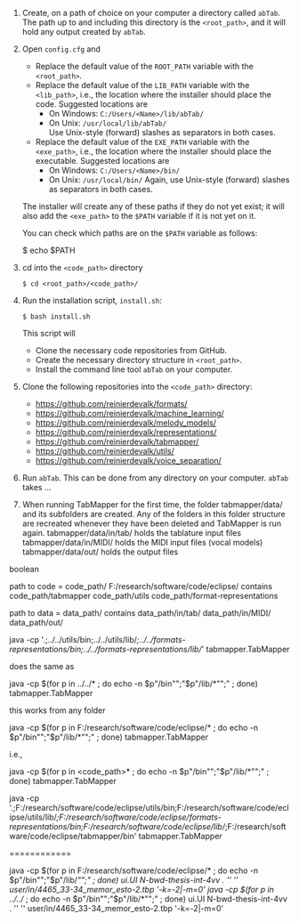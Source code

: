 1. Create, on a path of choice on your computer a directory called `abTab`. The path up to and including this directory is the `<root_path>`, and it will hold any output created by `abTab`.

2. Open `config.cfg` and
   - Replace the default value of the `ROOT_PATH` variable with the `<root_path>`.
   - Replace the default value of the `LIB_PATH` variable with the `<lib_path>`, i.e., the location where the installer should place the code. Suggested locations are
     - On Windows: `C:/Users/<Name>/lib/abTab/`   
     - On Unix: `/usr/local/lib/abTab/`  
   Use Unix-style (forward) slashes as separators in both cases. 
   - Replace the default value of the `EXE_PATH` variable with the `<exe_path>`, i.e., the location where the installer should place the executable. Suggested locations are 
     - On Windows: `C:/Users/<Name>/bin/`
     - On Unix: `/usr/local/bin/`
   Again, use Unix-style (forward) slashes as separators in both cases.

   The installer will create any of these paths if they do not yet exist; it will also add the `<exe_path>` to the `$PATH` variable if it is not yet on it.     

   You can check which paths are on the `$PATH` variable as follows:

      $ echo $PATH

3. cd into the `<code_path>` directory

       $ cd <root_path>/<code_path>/

4. Run the installation script,  `install.sh`:

       $ bash install.sh

   This script will 
   - Clone the necessary code repositories from GitHub.
   - Create the necessary directory structure in `<root_path>`.
   - Install the command line tool `abTab` on your computer. 


1. Clone the following repositories into the `<code_path>` directory:
   - https://github.com/reinierdevalk/formats/
   - https://github.com/reinierdevalk/machine_learning/
   - https://github.com/reinierdevalk/melody_models/
   - https://github.com/reinierdevalk/representations/
   - https://github.com/reinierdevalk/tabmapper/
   - https://github.com/reinierdevalk/utils/
   - https://github.com/reinierdevalk/voice_separation/
  




5. Run `abTab`. This can be done from any directory on your computer.
   `abTab` takes ...


 

 
5. When running TabMapper for the first time, the folder tabmapper/data/ and 
   its subfolders are created. Any of the folders in this folder structure are 
   recreated whenever they have been deleted and TabMapper is run again. 
   tabmapper/data/in/tab/	holds the tablature input files
   tabmapper/data/in/MIDI/	holds the MIDI input files (vocal models)
   tabmapper/data/out/		holds the output files


boolean

path to code = 	code_path/				F:/research/software/code/eclipse/
contains	code_path/tabmapper
		code_path/utils
		code_path/format-representations

path to data = 	data_path/
contains	data_path/in/tab/
		data_path/in/MIDI/
		data_path/out/ 




java -cp '.;../../utils/bin;../../utils/lib/*;../../formats-representations/bin;../../formats-representations/lib/*' tabmapper.TabMapper

does the same as

java -cp $(for p in ../../* ; do echo -n $p"/bin"";"$p"/lib/*"";" ; done) tabmapper.TabMapper

this works from any folder

java -cp $(for p in F:/research/software/code/eclipse/* ; do echo -n $p"/bin"";"$p"/lib/*"";" ; done) tabmapper.TabMapper

i.e., 

java -cp $(for p in <code_path>* ; do echo -n $p"/bin"";"$p"/lib/*"";" ; done) tabmapper.TabMapper

java -cp '.;F:/research/software/code/eclipse/utils/bin;F:/research/software/code/eclipse/utils/lib/*;F:/research/software/code/eclipse/formats-representations/bin;F:/research/software/code/eclipse/lib/*;F:/research/software/code/eclipse/tabmapper/bin' tabmapper.TabMapper



============

java -cp $(for p in F:/research/software/code/eclipse/* ; do echo -n $p"/bin"";"$p"/lib/*"";" ; done) ui.UI N-bwd-thesis-int-4vv . '' '' user/in/4465_33-34_memor_esto-2.tbp '-k=-2|-m=0'
java -cp $(for p in ../../* ; do echo -n $p"/bin"";"$p"/lib/*"";" ; done) ui.UI N-bwd-thesis-int-4vv . '' '' user/in/4465_33-34_memor_esto-2.tbp '-k=-2|-m=0'